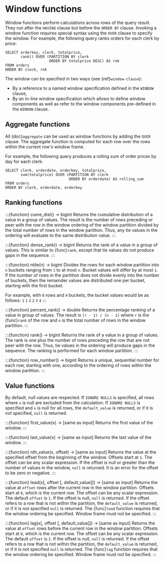 # Window functions

Window functions perform calculations across rows of the query result.
They run after the `HAVING` clause but before the `ORDER BY` clause.
Invoking a window function requires special syntax using the `OVER`
clause to specify the window.
For example, the following query ranks orders for each clerk by price:

```
SELECT orderkey, clerk, totalprice,
       rank() OVER (PARTITION BY clerk
                    ORDER BY totalprice DESC) AS rnk
FROM orders
ORDER BY clerk, rnk
```

The window can be specified in two ways (see {ref}`window-clause`):

- By a reference to a named window specification defined in the `WINDOW` clause,
- By an in-line window specification which allows to define window components
  as well as refer to the window components pre-defined in the `WINDOW` clause.

## Aggregate functions

All {doc}`aggregate` can be used as window functions by adding the `OVER`
clause. The aggregate function is computed for each row over the rows within
the current row's window frame.

For example, the following query produces a rolling sum of order prices
by day for each clerk:

```
SELECT clerk, orderdate, orderkey, totalprice,
       sum(totalprice) OVER (PARTITION BY clerk
                             ORDER BY orderdate) AS rolling_sum
FROM orders
ORDER BY clerk, orderdate, orderkey
```

## Ranking functions

:::{function} cume_dist() -> bigint
Returns the cumulative distribution of a value in a group of values.
The result is the number of rows preceding or peer with the row in the
window ordering of the window partition divided by the total number of
rows in the window partition. Thus, any tie values in the ordering will
evaluate to the same distribution value.
:::

:::{function} dense_rank() -> bigint
Returns the rank of a value in a group of values. This is similar to
{func}`rank`, except that tie values do not produce gaps in the sequence.
:::

:::{function} ntile(n) -> bigint
Divides the rows for each window partition into `n` buckets ranging
from `1` to at most `n`. Bucket values will differ by at most `1`.
If the number of rows in the partition does not divide evenly into the
number of buckets, then the remainder values are distributed one per
bucket, starting with the first bucket.

For example, with `6` rows and `4` buckets, the bucket values would
be as follows: `1` `1` `2` `2` `3` `4`
:::

:::{function} percent_rank() -> double
Returns the percentage ranking of a value in group of values. The result
is `(r - 1) / (n - 1)` where `r` is the {func}`rank` of the row and
`n` is the total number of rows in the window partition.
:::

:::{function} rank() -> bigint
Returns the rank of a value in a group of values. The rank is one plus
the number of rows preceding the row that are not peer with the row.
Thus, tie values in the ordering will produce gaps in the sequence.
The ranking is performed for each window partition.
:::

:::{function} row_number() -> bigint
Returns a unique, sequential number for each row, starting with one,
according to the ordering of rows within the window partition.
:::

## Value functions

By default, null values are respected. If `IGNORE NULLS` is specified, all rows where
`x` is null are excluded from the calculation. If `IGNORE NULLS` is specified and `x`
is null for all rows, the `default_value` is returned, or if it is not specified,
`null` is returned.

:::{function} first_value(x) -> [same as input]
Returns the first value of the window.
:::

:::{function} last_value(x) -> [same as input]
Returns the last value of the window.
:::

:::{function} nth_value(x, offset) -> [same as input]
Returns the value at the specified offset from the beginning of the window.
Offsets start at `1`. The offset can be any scalar
expression.  If the offset is null or greater than the number of values in
the window, `null` is returned.  It is an error for the offset to be zero or
negative.
:::

:::{function} lead(x[, offset [, default_value]]) -> [same as input]
Returns the value at `offset` rows after the current row in the window partition.
Offsets start at `0`, which is the current row. The
offset can be any scalar expression.  The default `offset` is `1`. If the
offset is null, `null` is returned. If the offset refers to a row that is not
within the partition, the `default_value` is returned, or if it is not specified
`null` is returned.
The {func}`lead` function requires that the window ordering be specified.
Window frame must not be specified.
:::

:::{function} lag(x[, offset [, default_value]]) -> [same as input]
Returns the value at `offset` rows before the current row in the window partition.
Offsets start at `0`, which is the current row. The
offset can be any scalar expression.  The default `offset` is `1`. If the
offset is null, `null` is returned. If the offset refers to a row that is not
within the partition, the `default_value` is returned, or if it is not specified
`null` is returned.
The {func}`lag` function requires that the window ordering be specified.
Window frame must not be specified.
:::
